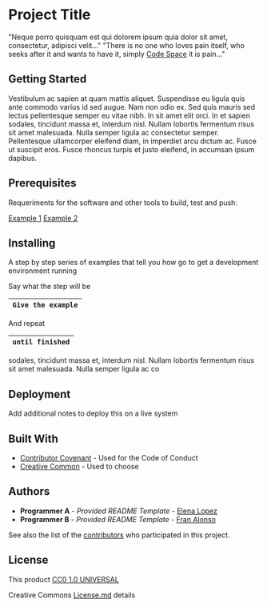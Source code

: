 # Project Title 
"Neque porro quisquam est qui dolorem ipsum quia dolor sit amet, consectetur, adipisci velit..."
"There is no one who loves pain itself, who seeks after it and wants to have it, simply [Code Space](https://www.codespaceacademy.com) it is pain..."
## Getting Started
Vestibulum ac sapien at quam mattis aliquet. Suspendisse eu ligula quis ante commodo varius id sed augue. Nam non odio ex. Sed quis mauris sed lectus pellentesque semper eu vitae nibh. In sit amet elit orci. In et sapien sodales, tincidunt massa et, interdum nisl. Nullam lobortis fermentum risus sit amet malesuada. Nulla semper ligula ac consectetur semper. Pellentesque ullamcorper eleifend diam, in imperdiet arcu dictum ac. Fusce ut suscipit eros. Fusce rhoncus turpis et justo eleifend, in accumsan ipsum dapibus.
## Prerequisites
Requeriments for the software and other tools to build, test and push:

[Example 1](https://www.google.com/)
[Example 2](https://www.google.com/)
## Installing
A step by step series of examples that tell you how go to get a development environment running

Say what the step will be 

| `Give the example` |
| -- | 

And repeat 

| `until finished` |
| -- |

sodales, tincidunt massa et, interdum nisl. Nullam lobortis fermentum risus sit amet malesuada. Nulla semper ligula ac co
## Deployment 
Add additional notes to deploy this on a live system 

## Built With 
- [Contributor Covenant](https://google.es) - Used for the Code of Conduct 
- [Creative Common](https://google.es) - Used to choose
## Authors
  - **Programmer A** - *Provided README Template* - [Elena Lopez](https://github.com/ElenaLM91)
  - **Programmer B** - *Provided README Template* - [Fran Alonso](https://github.com/FranAlonso91)

See also the list of the [contributors](https://www.google.com/) who participated in this project.

## License 

This product [CC0 1.0 UNIVERSAL](https://www.youtube.com)

Creative Commons [License.md](https:/www.youtube.com) details
 